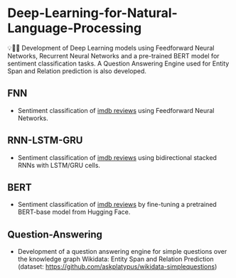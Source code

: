 # Deep-Learning-for-Natural-Language-Processing

💡🧠💬 Development of Deep Learning models using Feedforward Neural Networks, Recurrent Neural Networks and a pre-trained BERT model for sentiment classification tasks. A Question Answering Engine used for Entity Span and Relation prediction is also developed.

## FNN

- Sentiment classification of [imdb reviews](imdb-reviews.csv) using Feedforward Neural Networks.

## RNN-LSTM-GRU

- Sentiment classification of [imdb reviews](imdb-reviews.csv) using bidirectional stacked RNNs with LSTM/GRU cells.

## BERT

- Sentiment classification of [imdb reviews](imdb-reviews.csv) by fine-tuning a pretrained BERT-base model from Hugging Face.

## Question-Answering

- Development of a question answering engine for simple questions over the knowledge graph Wikidata: Entity Span and Relation Prediction (dataset: https://github.com/askplatypus/wikidata-simplequestions)